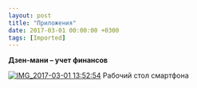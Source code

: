 ```yaml
---
layout: post
title: "Приложения"
date: 2017-03-01 00:00:00 +0300
tags: [Imported]
---
```


**Дзен-мани – учет финансов**

[![IMG_2017-03-01 13:52:54](https://vlaim.s3.amazonaws.com/uploads/2017/03/IMG_2017-03-01-135254-576x1024.jpg)](https://vlaim.s3.amazonaws.com/uploads/2017/03/IMG_2017-03-01-135254.jpg) Рабочий стол смартфона